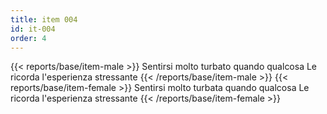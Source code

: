 ```yaml
---
title: item 004
id: it-004
order: 4
---
```

{{< reports/base/item-male >}}
  Sentirsi molto turbato quando qualcosa Le ricorda l'esperienza stressante
{{< /reports/base/item-male >}}
{{< reports/base/item-female >}}
  Sentirsi molto turbata quando qualcosa Le ricorda l'esperienza stressante
{{< /reports/base/item-female >}}